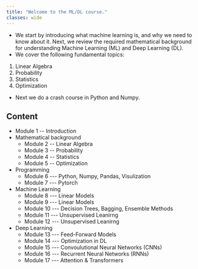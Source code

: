 ```yaml
---
title: "Welcome to the ML/DL course."
classes: wide
---
```


* We start by introducing what machine learning is, and why we need to know about it. Next, we review the required mathematical background for understanding Machine Learning (ML) and Deep Learning (DL).
* We cover the following fundamental topics:
 1. Linear Algebra
 2. Probability
 3. Statistics
 4. Optimization

* Next we do a crash course in Python and Numpy.

## Content
* Module 1 -- Introduction
* Mathematical background
  * Module 2 -- Linear Algebra
  * Module 3 -- Probability
  * Module 4 -- Statistics
  * Module 5 -- Optimization
* Programming
  * Module 6 --- Python, Numpy, Pandas, Visulization
  * Module 7 --- Pytorch
* Machine Learning
  * Module 8 --- Linear Models
  * Module 9 --- Linear Models
  * Module 10 --- Decision Trees, Bagging, Ensemble Methods
  * Module 11 --- Unsupervised Leanirng
  * Module 12 --- Unsupervised Leanirng
* Deep Learning
  * Module 13 --- Feed-Forward Models
  * Module 14 --- Optimization in DL
  * Module 15 --- Convoulutional Neural Networks (CNNs)
  * Module 16 --- Recurrent Neural Networks (RNNs)
  * Module 17 --- Attention & Transformers
